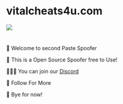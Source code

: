 # **vitalcheats4u.com** #
![](https://komarev.com/ghpvc/?username=VITAL9999l&color=green)
#
🏫 Welcome to second Paste Spoofer

🏏 This is a Open Source Spoofer free to Use!

👨🏻‍💻 You can join our [Discord](https://discord.gg/aaACUux2bB) 

🌱 Follow For More

👋 Bye for now!
